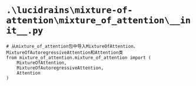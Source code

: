 # `.\lucidrains\mixture-of-attention\mixture_of_attention\__init__.py`

```
# 从mixture_of_attention包中导入MixtureOfAttention、MixtureOfAutoregressiveAttention和Attention类
from mixture_of_attention.mixture_of_attention import (
    MixtureOfAttention,
    MixtureOfAutoregressiveAttention,
    Attention
)
```